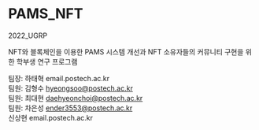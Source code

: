 # PAMS_NFT
2022_UGRP

NFT와 블록체인을 이용한 PAMS 시스템 개선과 NFT 소유자들의 커뮤니티 구현을 위한 학부생 연구 프로그램

팀장: 하태혁 email.postech.ac.kr<br>
팀원: 김형수 hyeongsoo@postech.ac.kr<br>
팀원: 최대현 daehyeonchoi@postech.ac.kr<br>
팀원: 차은성 ender3553@postech.ac.kr<br>
     신상현 email.postech.ac.kr
